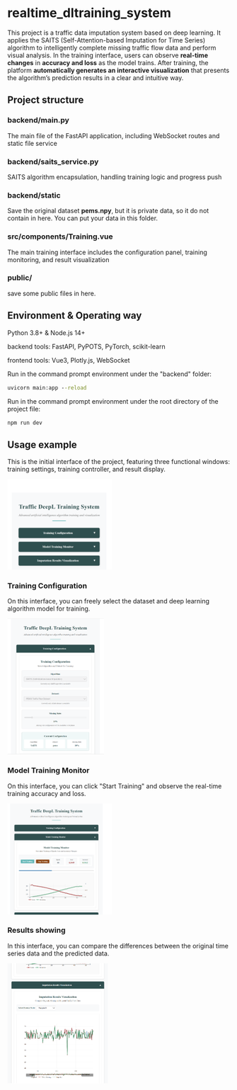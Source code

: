 # realtime_dltraining_system

This project is a traffic data imputation system based on deep learning. It applies the SAITS (Self-Attention-based Imputation for Time Series) algorithm to intelligently complete missing traffic flow data and perform visual analysis.
In the training interface, users can observe **real-time changes** in **accuracy and loss** as the model trains. After training, the platform **automatically generates an interactive visualization** that presents the algorithm’s prediction results in a clear and intuitive way.

## Project structure

### backend/main.py

The main file of the FastAPI application, including WebSocket routes and static file service

### backend/saits_service.py

SAITS algorithm encapsulation, handling training logic and progress push

### backend/static

Save the original dataset **pems.npy**, but it is private data, so it do not contain in here. You can put your data in this folder.

### src/components/Training.vue

The main training interface includes the configuration panel, training monitoring, and result visualization

### public/

save some public files in here.

## Environment & Operating way

Python 3.8+ & Node.js 14+

backend tools:  FastAPI, PyPOTS, PyTorch, scikit-learn

frontend tools: Vue3, Plotly.js, WebSocket



Run in the command prompt environment under the "backend" folder:

```cmd
uvicorn main:app --reload
```

Run in the command prompt environment under the root directory of the project file:

```cmd
npm run dev
```

## 

## Usage example

This is the initial interface of the project, featuring three functional windows: training settings, training controller, and result display.

<img src="public\1.png" alt="1" style="zoom:23%;" />

### Training Configuration

On this interface, you can freely select the dataset and deep learning algorithm model for training.

<img src="public\2.png" alt="1" style="zoom:30%;" />

### Model Training Monitor

On this interface, you can click "Start Training" and observe the real-time training accuracy and loss.

<img src="public\3.png" alt="1" style="zoom:24.5%;" />

### Results showing

In this interface, you can compare the differences between the original time series data and the predicted data.

<img src="public\4.png" alt="1" style="zoom:26.5%;" />

